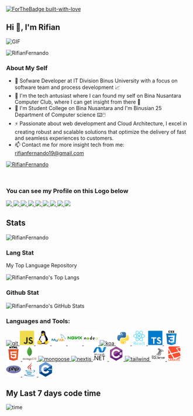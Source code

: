 [![ForTheBadge built-with-love](https://forthebadge.com/images/badges/made-with-markdown.svg)](https://GitHub.com/Naereen/)

## Hi 👋, I'm Rifian

![GIF](https://media.giphy.com/media/Cmr1OMJ2FN0B2/giphy.gif)
<p align="left"> <img src="https://komarev.com/ghpvc/?username=RifianFernando&label=Profile%20views&color=0e75b6&style=flat" alt="RifianFernando" /> </p>


### About My Self

-   🙌 Sofware Developer at IT Division Binus University with a focus on software team and process development 📈
-   🙌 I'm the tech antusiast where I can found my self on Bina Nusantara Computer Club, where I can get insight from there 🏫
-   🙌 I'm Student College on Bina Nusantara and I'm Binusian 25 Department of Computer science ⌨️🖱️
-   ⚡ Passionate about web development and Cloud Architecture, I excel in creating robust and scalable solutions that optimize the delivery of fast and seamless experiences to customers.
-   📫 Contact me for more insight tech from me: rifianfernando19@gmail.com


<p align="left"> <a href="https://github.com/ryo-ma/github-profile-trophy"><img src="https://github-profile-trophy.vercel.app/?username=RifianFernando" alt="RifianFernando" /></a> </p>


<div>
  
 <br/>
  
### You can see my Profile on this Logo below
  
  <a href="mailto:rifianfernando19@gmail.com" target="_blank">
      <img src="https://img.shields.io/badge/Gmail-D14836?style=for-the-badge&logo=gmail&logoColor=white" target="_blank">
  </a>
  
  <a href="mailto:rifianfernando@outlook.com" target="_blank">
      <img src="https://img.shields.io/badge/Microsoft_Outlook-0078D4?style=for-the-badge&logo=microsoft-outlook&logoColor=white" target="_blank">
  </a>
  
   <a href="https://discord.com/users/446747651912892417" target="__blank">
      <img src="https://img.shields.io/badge/Discord-7289DA?style=for-the-badge&logo=discord&logoColor=white" target="_blank">
  </a>
  
  <a href="https://www.instagram.com/rifian_fernando/" target="__blank">
    <img src="https://img.shields.io/badge/-Instagram-%23E4405F?style=for-the-badge&logo=instagram&logoColor=white" target="_blank">
  </a>
  
  <a href="https://www.linkedin.com/in/rifian-fernando" target="__blank">
    <img src="https://img.shields.io/badge/-LinkedIn-%230077B5?style=for-the-badge&logo=linkedin&logoColor=white" target="_blank">
  </a>
  
  <a href="https://gitlab.com/rifianfernando19" target="__blank">
    <img src="https://img.shields.io/badge/GitLab-330F63?style=for-the-badge&logo=gitlab&logoColor=white" target="_blank">
  </a>
  
  <a href="https://line.me/ti/p/nruD-utNqf" target="__blank">
    <img src="https://img.shields.io/badge/Line-00C300?style=for-the-badge&logo=line&logoColor=white" target="_blank">
  </a>

  <a href="https://line.me/ti/p/nruD-utNqf" target="__blank">
    <img src="https://img.shields.io/badge/Facebook-1877F2?style=for-the-badge&logo=facebook&logoColor=white" target="_blank">
  </a>
  
  <a href="https://open.spotify.com/user/31av6dim3ykjejsldljnqcnre54y" target="__blank">
    <img src="https://www.freepnglogos.com/uploads/spotify-logo-png/spotify-icon-marilyn-scott-0.png" width="30px" target="_blank">
  </a>
  
</div>
  
</div>

## Stats

<p><img align="center" src="https://github-readme-streak-stats.herokuapp.com/?user=RifianFernando&" alt="RifianFernando" /></p>

### Lang Stat

My Top Language Repository

<img align="center" alt="RifianFernando's Top Langs" src="https://github-readme-stats.vercel.app/api/top-langs/?username=RifianFernando&layout=compact&theme=radical" />

### Github Stat

<img align="center" alt="RifianFernando's GitHub Stats" src="https://github-readme-stats.vercel.app/api?username=RifianFernando&show_icons=true&theme=radical" />

<h3 align="left">Languages and Tools:</h3>
<p align="left"> 
        <a href="https://git-scm.com/" target="_blank" rel="noreferrer">
            <img
                src="https://www.vectorlogo.zone/logos/git-scm/git-scm-icon.svg"
                alt="git"
                width="40"
                height="40"
            />
        </a>
        <a
            href="https://developer.mozilla.org/en-US/docs/Web/JavaScript"
            target="_blank"
            rel="noreferrer"
        >
            <img
                src="https://raw.githubusercontent.com/devicons/devicon/master/icons/javascript/javascript-original.svg"
                alt="javascript"
                width="40"
                height="40"
            />
        </a>
        <a href="https://www.linux.org/" target="_blank" rel="noreferrer">
            <img
                src="https://raw.githubusercontent.com/devicons/devicon/master/icons/linux/linux-original.svg"
                alt="linux"
                width="40"
                height="40"
            />
        </a>
        <a href="https://www.mysql.com/" target="_blank" rel="noreferrer">
            <img
                src="https://raw.githubusercontent.com/devicons/devicon/master/icons/mysql/mysql-original-wordmark.svg"
                alt="mysql"
                width="40"
                height="40"
            />
        </a>
        <a href="https://www.nginx.com" target="_blank" rel="noreferrer">
            <img
                src="https://raw.githubusercontent.com/devicons/devicon/master/icons/nginx/nginx-original.svg"
                alt="nginx"
                width="40"
                height="40"
            />
        </a>
        <a href="https://nodejs.org" target="_blank" rel="noreferrer">
            <img
                src="https://raw.githubusercontent.com/devicons/devicon/master/icons/nodejs/nodejs-original-wordmark.svg"
                alt="nodejs"
                width="40"
                height="40"
            />
        </a>
        <!--koa-->
        <a href="https://koajs.com/" target="_blank" rel="noreferrer">
            <img
                src="https://miro.medium.com/v2/resize:fit:1000/1*suXzT3k1lYrtR91XRDN7gA.png"
                alt="koa"
                width="40"
                height="40"
            />
        </a>
        <a href="https://www.python.org" target="_blank" rel="noreferrer">
            <img
                src="https://raw.githubusercontent.com/devicons/devicon/master/icons/python/python-original.svg"
                alt="python"
                width="40"
                height="40"
            />
        </a>
        <a href="https://reactjs.org/" target="_blank" rel="noreferrer">
            <img
                src="https://raw.githubusercontent.com/devicons/devicon/master/icons/react/react-original-wordmark.svg"
                alt="react"
                width="40"
                height="40"
            />
        </a>
        <!-- <a href="https://redis.io" target="_blank" rel="noreferrer">
            <img
                src="https://raw.githubusercontent.com/devicons/devicon/master/icons/redis/redis-original-wordmark.svg"
                alt="redis"
                width="40"
                height="40"
            />
        </a>
        <a href="https://www.selenium.dev" target="_blank" rel="noreferrer">
            <img
                src="https://raw.githubusercontent.com/detain/svg-logos/780f25886640cef088af994181646db2f6b1a3f8/svg/selenium-logo.svg"
                alt="selenium"
                width="40"
                height="40"
            />
        </a> -->
        <a
            href="https://www.typescriptlang.org/"
            target="_blank"
            rel="noreferrer"
        >
            <img
                src="https://raw.githubusercontent.com/devicons/devicon/master/icons/typescript/typescript-original.svg"
                alt="typescript"
                width="40"
                height="40"
            />
        </a>
        <a href="https://www.w3schools.com/css/" target="_blank" rel="noreferrer">
            <img
                src="https://raw.githubusercontent.com/devicons/devicon/master/icons/css3/css3-original-wordmark.svg"
                alt="css3"
                width="40"
                height="40"
            />
        </a>
        <a href="https://www.w3.org/html/" target="_blank" rel="noreferrer">
            <img
                src="https://raw.githubusercontent.com/devicons/devicon/master/icons/html5/html5-original-wordmark.svg"
                alt="html5"
                width="40"
                height="40"
            />
        </a>
        <a href="https://www.mongodb.com/" target="_blank" rel="noreferrer">
            <img
                src="https://raw.githubusercontent.com/devicons/devicon/master/icons/mongodb/mongodb-original-wordmark.svg"
                alt="mongodb"
                width="40"
                height="40"
            />
        </a>
        <!--mongoose-->
        <a href="https://mongoosejs.com/" target="_blank" rel="noreferrer">
            <img
                src="https://mongoosejs.com/docs/images/favicon/apple-icon-180x180.png"
                alt="mongoose"
                width="30"
                height="30"
            />
        </a>
        <!--next js-->
        <a href="https://nextjs.org/" target="_blank" rel="noreferrer">
            <img
                src="https://cdn.worldvectorlogo.com/logos/nextjs-2.svg"
                alt="nextjs"
                width="40"
                height="40"
            />
        </a>
        <!--asp net-->
        <a href="https://dotnet.microsoft.com/apps/aspnet" target="_blank" rel="noreferrer">
            <img
                src="https://raw.githubusercontent.com/devicons/devicon/master/icons/dot-net/dot-net-original-wordmark.svg"
                alt="asp net"
                width="40"
                height="40"
            />
        </a>
        <!--c sharp-->
        <a href="https://docs.microsoft.com/en-us/dotnet/csharp/" target="_blank" rel="noreferrer">
            <img
                src="https://raw.githubusercontent.com/devicons/devicon/master/icons/csharp/csharp-original.svg"
                alt="c sharp"
                width="40"
                height="40"
            />
        </a>
        <!--tailwind-->
        <a href="https://tailwindcss.com/" target="_blank" rel="noreferrer">
            <img
                src="https://cdn.worldvectorlogo.com/logos/tailwindcss.svg"
                alt="tailwind"
                width="40"
                height="40"
            />
        </a>
        <!--sql server-->
        <a href="https://www.microsoft.com/en-us/sql-server" target="_blank" rel="noreferrer">
            <img
                src="https://raw.githubusercontent.com/devicons/devicon/master/icons/microsoftsqlserver/microsoftsqlserver-plain-wordmark.svg"
                alt="sql server"
                width="40"
                height="40"
            />
        </a>
        <!--laravel-->
        <a href="https://laravel.com/" target="_blank" rel="noreferrer">
            <img
                src="https://raw.githubusercontent.com/devicons/devicon/master/icons/laravel/laravel-plain-wordmark.svg"
                alt="laravel"
                width="40"
                height="40"
            />
        </a>
        <!--php-->
        <a href="https://www.php.net" target="_blank" rel="noreferrer">
            <img
                src="https://raw.githubusercontent.com/devicons/devicon/master/icons/php/php-original.svg"
                alt="php"
                width="40"
                height="40"
            />
        </a>
        <!--java-->
        <a href="https://www.java.com" target="_blank" rel="noreferrer">
            <img
                src="https://raw.githubusercontent.com/devicons/devicon/master/icons/java/java-original.svg"
                alt="java"
                width="40"
                height="40"
            />
        </a>
        <!--c++-->
        <a href="https://isocpp.org/" target="_blank" rel="noreferrer">
            <img
                src="https://raw.githubusercontent.com/devicons/devicon/master/icons/cplusplus/cplusplus-original.svg"
                alt="c++"
                width="40"
                height="40"
            />
        </a>
</p>

## My Last 7 days code time
<img
    src="https://wakatime.com/share/@0e6cb00c-b1d1-4097-86bf-d944d35d5162/d8d41dd9-f617-4d3c-bf69-7335197454dc.svg"
    alt="time"
    height=800
/>

<!-- <details>
  <summary>Credits</summary>

  Yes, I totally rip this idea off from [AsterinGray](https://github.com/AsterinGray) ✌️

</details> -->

<!--
**RifianFernando/RifianFernando** is a ✨ _special_ ✨ repository because its `README.md` (this file) appears on your GitHub profile.

Here are some ideas to get you started:

- 🔭 I’m currently working on ...
- 🌱 I’m currently learning ...
- 👯 I’m looking to collaborate on ...
- 🤔 I’m looking for help with ...
- 💬 Ask me about ...
- 📫 How to reach me: ...
- 😄 Pronouns: ...
- ⚡ Fun fact: ...
-->

